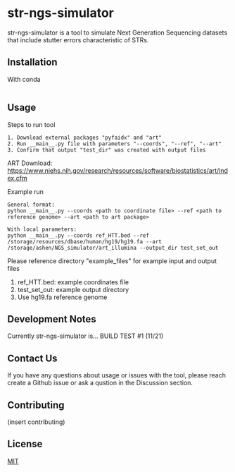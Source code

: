 # str-ngs-simulator

str-ngs-simulator is a tool to simulate Next Generation Sequencing datasets that include stutter errors characteristic of STRs. 

## Installation

With conda

```(insert conda installation)
```

## Usage

Steps to run tool
```(insert usage)
1. Download external packages "pyfaidx" and "art"
2. Run __main__.py file with parameters "--coords", "--ref", "--art"
3. Confirm that output "test_dir" was created with output files
```
ART Download:
https://www.niehs.nih.gov/research/resources/software/biostatistics/art/index.cfm

Example run
```
General format:
python __main__.py --coords <path to coordinate file> --ref <path to reference genome> --art <path to art package>

With local parameters:
python __main__.py --coords ref_HTT.bed --ref /storage/resources/dbase/human/hg19/hg19.fa --art /storage/ashen/NGS_simulator/art_illumina --output_dir test_set_out
```

Please reference directory "example_files" for example input and output files
1. ref_HTT.bed: example coordinates file
2. test_set_out: example output directory
3. Use hg19.fa reference genome 



## Development Notes
Currently str-ngs-simulator is...
BUILD TEST #1 (11/21)

## Contact Us
If you have any questions about usage or issues with the tool, please reach create a Github issue or ask a qustion in the Discussion section.

## Contributing

(insert contributing)

## License
[MIT](https://choosealicense.com/licenses/mit/)
